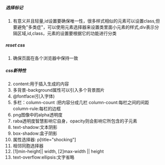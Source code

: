 ##### 选择标记
1. 有意义并且轻量,id设置要确保唯一性，很多样式相似的元素可以设置class,但要避免"多类症"，可以使用元素选择器来设置类里面小元素的样式,div表示分隔区域,id,class，元素的设置要根据它的功能进行分类


##### reset css
1. 确保页面在各个浏览器中保持一致
##### css新特性
2. content:用于插入生成的内容
3. 多背景-background属性可以引入多个背景图片
4. @fontface(引入字体)
5. 多栏：column-count :把内容分成几栏 column-count:每栏之间的间距 column-rule:每栏的边框
6. png图像中的alpha透明度
7. raba透明度智慧影响它自身，opacity则会影响它所包含的子元素
8. text-shadow:文本阴影
9. box-shadow:盒子阴影
10. 属性选择器: p[title="shocking"]
11. 相邻同胞选择器
12. [1]min-height|| width, [2]max-width || height
13. text-overflow:ellipsis:文字省略
